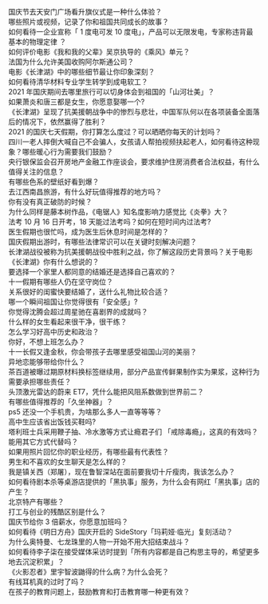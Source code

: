 国庆节去天安门广场看升旗仪式是一种什么体验？  
哪些照片或视频，记录了你和祖国共同成长的故事？  
如何看待一企业宣称「 1 度电可发 10 度电」，产品可以无限发电，专家称违背最基本的物理定律 ？  
如何评价电影《我和我的父辈》吴京执导的《乘风》单元？  
法国为什么允许美国收购阿尔斯通公司？  
电影《长津湖》中的哪些细节最让你印象深刻？  
如何看待清华材料专业学生转学到成电软工？  
2021 年国庆期间去哪里旅行可以切身体会到祖国的「山河壮美」？  
如果萧炎和唐三都是女生，你愿意娶哪一个?  
《长津湖》呈现了抗美援朝战争中的惨烈与悲壮，中国军队何以在各项装备全面落后的情况下，依然赢得了胜利？  
2021 的国庆七天假期，你打算怎么度过？可以晒晒你每天的计划吗？  
四川一老人摔倒大喊自己不会骗人，女孩请人帮拍视频扶起老人，如何看待这种现象？哪些暖心行为需要我们鼓励？  
央行银保监会召开房地产金融工作座谈会，要求维护住房消费者合法权益，有什么值得关注的信息？  
有哪些色系的壁纸好看到爆？  
去江西南昌旅游，有什么好玩值得推荐的地方吗？  
你有没有真正破防的时候？  
为什么同样是藤本树作品，《电锯人》知名度影响力感觉比《炎拳》大？  
法考 10 月 16 日开考，18 天能过法考吗？如何在短时间内过法考?  
医生假期也很忙吗，成为医生后休息时间是怎样的？  
国庆假期出游时，有哪些法律常识可以在关键时刻解决问题？  
长津湖战役被称为抗美援朝战役中胜利之战，你了解这段历史背景吗？关于电影《长津湖》你有什么想说的？  
要选择一个家里人都同意的结婚还是选择自己喜欢的？  
十一假期有哪些人仍在坚守岗位？  
关系很好的闺蜜快要结婚了，送什么礼物比较合适？  
哪一个瞬间祖国让你觉得很有「安全感」?  
你觉得沈腾会超过周星驰在喜剧界的成就吗？  
什么样的女生看起来很干净，很干练？  
怎么学习好高中历史和政治？  
你好，不想上班怎么办？  
十一长假又逢金秋，你会带孩子去哪里感受祖国山河的美丽？  
异地恋能够带给你什么？  
茶百道被曝过期原材料换标签继续用，部分产品宣传鲜果制作实为果浆，这种行为需要承担哪些责任？  
头顶激光雷达的蔚来 ET7，凭什么能把风阻系数做到世界前二？  
有哪些值得推荐的「久坐神器」？  
ps5 还没一个手机贵，为啥那么多人一直等等等？  
高中生应该省出饭钱买鞋吗?  
塔利班士兵采用鞭子抽、冷水激等方式让瘾君子们 「戒除毒瘾」，这真的有效吗？能用其它方式代替吗？  
如果用照片回忆你的职业经历，有哪些最有代表性？  
男生和不喜欢的女生聊天是怎么样的？  
我是镇关西（郑屠），现在鲁智深站在面前要我切十斤瘦肉，我该怎么办？  
如何看待剧本杀等桌游店提供的「黑执事」服务，为什么会有网红「黑执事」店的产生？  
北京特产有哪些？  
打工与创业的残酷区别是什么？  
国庆节给你 3 倍薪水，你愿意加班吗？  
如何看待《明日方舟》国庆开启的 SideStory「玛莉娅·临光」复刻活动？  
为什么奥特曼、七龙珠里的人物一开始不用大招结束战斗？  
如何看待李子柒在接受媒体采访时提到「所有内容都是自己构思主导的，希望更多地去沉淀积累」？  
《火影忍者》里宇智波鼬得的什么病？为什么会死？  
有线耳机真的过时了吗？  
在孩子的教育问题上，鼓励教育和打击教育哪一种更有效？  
